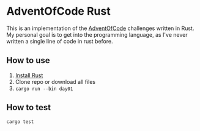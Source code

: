 # AdventOfCode Rust

This is an implementation of the [AdventOfCode](https://adventofcode.com/) challenges written in Rust.  
My personal goal is to get into the programming language, as I've never written a single line of code in rust before.

## How to use

1. [Install Rust](https://www.rust-lang.org/tools/install)
2. Clone repo or download all files
3. ```cargo run --bin day01```

## How to test

```cargo test```
